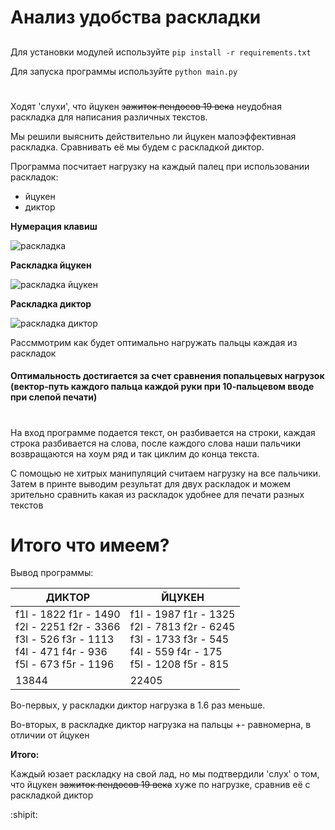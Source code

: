 # Анализ удобства раскладки

##   

Для установки модулей используйте `pip install -r requirements.txt`

Для запуска программы используйте `python main.py`

#

Ходят 'слухи', что йцукен ~~зажиток пендосов 19 века~~ неудобная раскладка для написания различных текстов.

Мы решили выяснить действительно ли йцукен малоэффективная раскладка. Сравнивать её мы будем с раскладкой диктор.

Программа посчитает нагрузку на каждый палец при использовании раскладок:

* йцукен
* диктор

**Нумерация клавиш**

![раскладка](https://sun1-24.userapi.com/impg/J9-yxGznQEUdR4_FQGFx62Wn1g_R3vmK3eAr9g/Thd0O5aaJyw.jpg?size=826x251&quality=96&sign=ca66b193e8d7b76a8ae6395dcc858d46&type=album)

**Раскладка йцукен**

![раскладка йцукен](https://hsto.org/r/w1560/getpro/geektimes/post_images/766/a78/9eb/766a789eb2a7bf3e024bbf0602d53d87.png)

**Раскладка диктор**

![раскладка диктор](https://hsto.org/r/w1560/getpro/geektimes/post_images/dd7/793/5e6/dd77935e6b65b5b49aad609da43157db.jpg)

Рассммотрим как будет оптимально нагружать пальцы каждая из раскладок

#### Оптимальность достигается за счет сравнения попальцевых нагрузок (вектор-путь каждого пальца каждой руки при 10-пальцевом вводе при слепой печати) ####

#

На вход программе подается текст, он разбивается на строки, каждая строка разбивается на слова, после каждого слова наши
пальчики возвращаются на хоум ряд и так циклим до конца текста.

С помощью не хитрых манипуляций считаем нагрузку на все пальчики.
Затем в принте выводим результат для двух раскладок и можем зрительно сравнить какая из раскладок удобнее для печати
разных текстов

# Итого что имеем?

Вывод программы:

| ДИКТОР                | ЙЦУКЕН |
|-----------------------|--------|
| f1l - 1822	f1r - 1490 <br/>f2l - 2251	f2r - 3366<br/>f3l - 526	f3r - 1113<br/>f4l - 471	f4r - 936<br/>f5l - 673	f5r - 1196| f1l - 1987	f1r - 1325<br/>f2l - 7813	f2r - 6245<br/>f3l - 1733	f3r - 545<br/>f4l - 559	f4r - 175<br/>f5l - 1208	f5r - 815|
|13844|22405|

Во-первых, у раскладки диктор нагрузка в 1.6 раз меньше.

Во-вторых, в раскладке диктор нагрузка на пальцы +- равномерна, в отличии от йцукен

**Итого:**

Каждый юзает раскладку на свой лад, но мы подтвердили 'слух' о том, что йцукен ~~зажиток пендосов 19 века~~ хуже по
нагрузке, сравнив её с раскладкой диктор

:shipit:






























